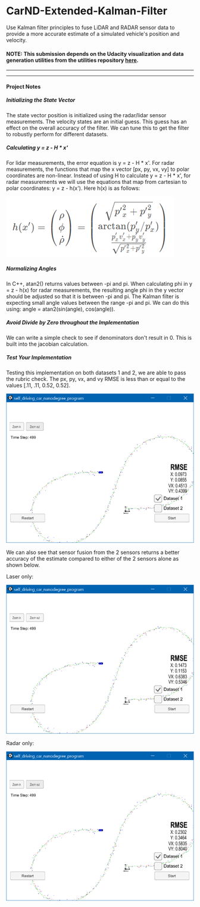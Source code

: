 # CarND-Extended-Kalman-Filter
Use Kalman filter principles to fuse LiDAR and RADAR sensor data to provide a more accurate estimate of a simulated vehicle's position and velocity.

#### NOTE: This submission depends on the Udacity visualization and data generation utilities from the utilities repository [here](https://github.com/udacity/CarND-Mercedes-SF-Utilities).

---

[//]: # (Image References)

[image1]: ./readme_images/measFcn.PNG "Measurement Function"

[image2]: ./readme_images/radarLaser.PNG "Sensor Fusion Result"

[image3]: ./readme_images/laserOnly.PNG "Laser Only Tracking"

[image4]: ./readme_images/radarOnly.PNG "Radar Only Tracking"

---

#### Project Notes

##### Initializing the State Vector
The state vector position is initialized using the radar/lidar sensor measurements. The velocity states are an initial guess. This guess has an effect on the overall accuracy of the filter. We can tune this to get the filter to robustly perform for different datasets.

##### Calculating y = z - H * x'
For lidar measurements, the error equation is y = z - H * x'. For radar measurements, the functions that map the x vector [px, py, vx, vy] to polar coordinates are non-linear. Instead of using H to calculate y = z - H * x', for radar measurements we will use the equations that map from cartesian to polar coordinates: y = z - h(x'). Here h(x) is as follows:

![alt text][image1]

##### Normalizing Angles
In C++, atan2() returns values between -pi and pi. When calculating phi in y = z - h(x) for radar measurements, the resulting angle phi in the y vector should be adjusted so that it is between -pi and pi. The Kalman filter is expecting small angle values between the range -pi and pi. We can do this using: angle = atan2(sin(angle), cos(angle)).

##### Avoid Divide by Zero throughout the Implementation
We can write a simple check to see if denominators don't result in 0. This is built into the jacobian calculation.

##### Test Your Implementation
Testing this implementation on both datasets 1 and 2, we are able to pass the rubric check. The px, py, vx, and vy RMSE is less than or equal to the values [.11, .11, 0.52, 0.52].

![alt text][image2]

We can also see that sensor fusion from the 2 sensors returns a better accuracy of the estimate compared to either of the 2 sensors alone as shown below.

Laser only:

![alt text][image3]

Radar only:

![alt text][image4]

